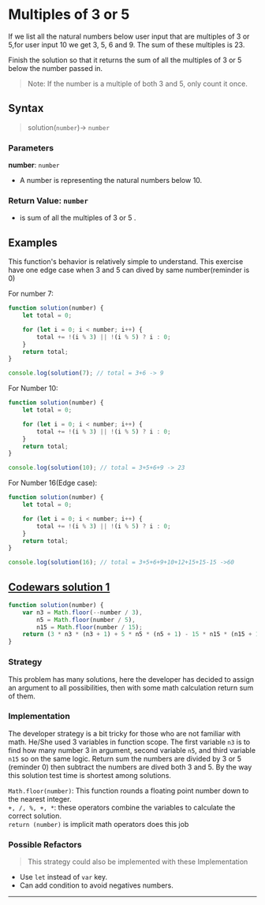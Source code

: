 # Multiples of 3 or 5

If we list all the natural numbers below user input that are multiples of 3 or 5,for user input 10 we get 3, 5, 6 and 9. The sum of these multiples is 23.

Finish the solution so that it returns the sum of all the multiples of 3 or 5 below the number passed in.

> Note: If the number is a multiple of both 3 and 5, only count it once.

## Syntax

> solution(`number`)-> `number`

### Parameters

**number**: `number`

- A number is representing the natural numbers below 10.

### Return Value: `number`

- is sum of all the multiples of 3 or 5 .

## Examples

This function's behavior is relatively simple to understand. This exercise have one edge case when 3 and 5 can dived by same number(reminder is 0)

For number 7:

```js
function solution(number) {
	let total = 0;

	for (let i = 0; i < number; i++) {
		total += !(i % 3) || !(i % 5) ? i : 0;
	}
	return total;
}

console.log(solution(7); // total = 3+6 -> 9
```

For Number 10:

```js
function solution(number) {
	let total = 0;

	for (let i = 0; i < number; i++) {
		total += !(i % 3) || !(i % 5) ? i : 0;
	}
	return total;
}

console.log(solution(10); // total = 3+5+6+9 -> 23
```

For Number 16(Edge case):

```js
function solution(number) {
	let total = 0;

	for (let i = 0; i < number; i++) {
		total += !(i % 3) || !(i % 5) ? i : 0;
	}
	return total;
}

console.log(solution(16); // total = 3+5+6+9+10+12+15+15-15 ->60
```

## [Codewars solution 1](https://www.codewars.com/kata/reviews/516f30247c907a79f200033c/groups/53860bdf8e16f843eb000ef0)

```js
function solution(number) {
	var n3 = Math.floor(--number / 3),
		n5 = Math.floor(number / 5),
		n15 = Math.floor(number / 15);
	return (3 * n3 * (n3 + 1) + 5 * n5 * (n5 + 1) - 15 * n15 * (n15 + 1)) / 2;
}
```

### Strategy

This problem has many solutions, here the developer has decided to assign an argument to all possibilities, then with some math calculation return sum of them.

### Implementation

The developer strategy is a bit tricky for those who are not familiar with math. He/She used 3 variables in function scope. The first variable `n3` is to find how many number 3 in argument, second variable `n5`, and third variable `n15` so on the same logic. Return sum the numbers are divided by 3 or 5 (reminder 0) then subtract the numbers are dived both 3 and 5. By the way this solution test time is shortest among solutions.

`Math.floor(number)`: This function rounds a floating point number down to the nearest integer.  
 `+, /, %, +, *`: these operators combine the variables to calculate the correct solution.  
 `return (number)` is implicit math operators does this job

### Possible Refactors

> This strategy could also be implemented with these Implementation

- Use `let` instead of `var` key.
- Can add condition to avoid negatives numbers.

---

